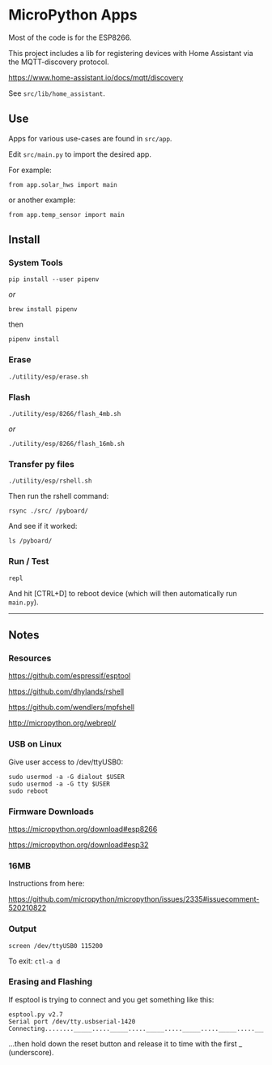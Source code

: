 # MicroPython Apps

Most of the code is for the ESP8266.

This project includes a lib for registering devices with Home Assistant via the MQTT-discovery protocol.

https://www.home-assistant.io/docs/mqtt/discovery

See `src/lib/home_assistant`.

## Use

Apps for various use-cases are found in `src/app`.

Edit `src/main.py` to import the desired app.

For example:

    from app.solar_hws import main

or another example:

    from app.temp_sensor import main

## Install

### System Tools

    pip install --user pipenv

*or*

    brew install pipenv

then

    pipenv install

### Erase

    ./utility/esp/erase.sh

### Flash

    ./utility/esp/8266/flash_4mb.sh

*or*

    ./utility/esp/8266/flash_16mb.sh

### Transfer py files

    ./utility/esp/rshell.sh

Then run the rshell command:

    rsync ./src/ /pyboard/

And see if it worked:

    ls /pyboard/

### Run / Test

    repl

And hit [CTRL+D] to reboot device (which will then automatically run `main.py`).

---

## Notes

### Resources

https://github.com/espressif/esptool

https://github.com/dhylands/rshell

https://github.com/wendlers/mpfshell

http://micropython.org/webrepl/

### USB on Linux

Give user access to /dev/ttyUSB0:

    sudo usermod -a -G dialout $USER
    sudo usermod -a -G tty $USER
    sudo reboot

### Firmware Downloads

https://micropython.org/download#esp8266

https://micropython.org/download#esp32

### 16MB

Instructions from here:

https://github.com/micropython/micropython/issues/2335#issuecomment-520210822

### Output

    screen /dev/ttyUSB0 115200

To exit: `ctl-a d`

### Erasing and Flashing

If esptool is trying to connect and you get something like this:

```
esptool.py v2.7
Serial port /dev/tty.usbserial-1420
Connecting........_____....._____....._____....._____....._____....._____....._
```

...then hold down the reset button and release it to time with the first _ (underscore).


